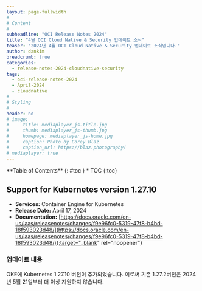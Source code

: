 ```yaml
---
layout: page-fullwidth
#
# Content
#
subheadline: "OCI Release Notes 2024"
title: "4월 OCI Cloud Native & Security 업데이트 소식"
teaser: "2024년 4월 OCI Cloud Native & Security 업데이트 소식입니다."
author: dankim
breadcrumb: true
categories:
  - release-notes-2024-cloudnative-security
tags:
  - oci-release-notes-2024
  - April-2024
  - cloudnative
#
# Styling
#
header: no
# image:
#     title: mediaplayer_js-title.jpg
#     thumb: mediaplayer_js-thumb.jpg
#     homepage: mediaplayer_js-home.jpg
#     caption: Photo by Corey Blaz
#     caption_url: https://blaz.photography/
# mediaplayer: true
---
```


<div class="panel radius" markdown="1">
**Table of Contents**
{: #toc }
*  TOC
{:toc}
</div>

## Support for Kubernetes version 1.27.10
* **Services:** Container Engine for Kubernetes
* **Release Date:** April 17, 2024
* **Documentation:** [https://docs.oracle.com/en-us/iaas/releasenotes/changes/f9e96fc0-5319-47f8-b4bd-18f593023d48/](https://docs.oracle.com/en-us/iaas/releasenotes/changes/f9e96fc0-5319-47f8-b4bd-18f593023d48/){:target="_blank" rel="noopener"}

### 업데이트 내용
OKE에 Kubernetes 1.27.10 버전이 추가되었습니다. 이로써 기존 1.27.2버전은 2024년 5월 21일부터 더 이상 지원하지 않습니다.